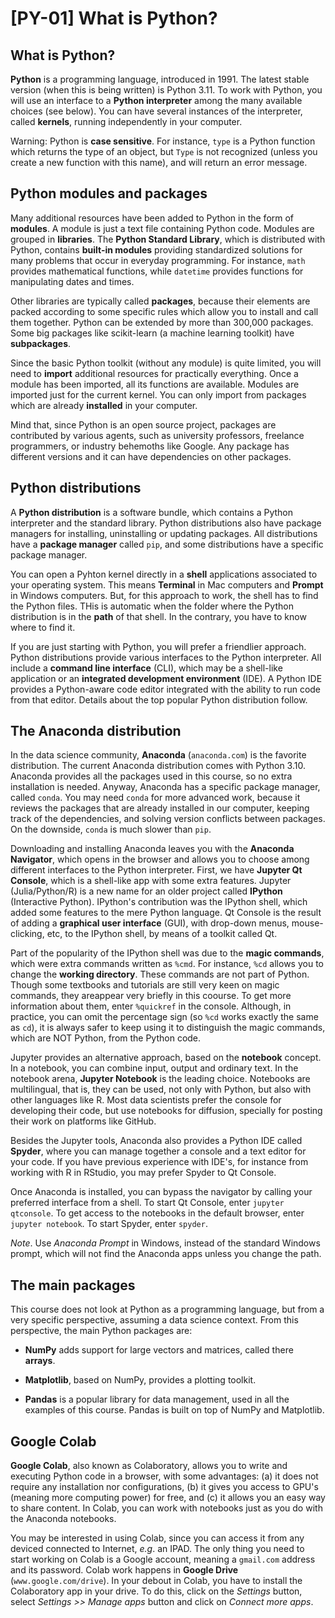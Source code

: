 # [PY-01] What is Python? 

## What is Python?

**Python** is a programming language, introduced in 1991. The latest stable version (when this is being written) is Python 3.11. To work with Python, you will use an interface to a **Python interpreter** among the many available choices (see below). You can have several instances of the interpreter, called **kernels**, running independently in your computer.

Warning: Python is **case sensitive**. For instance, `type` is a Python function which returns the type of an object, but `Type` is not recognized (unless you create a new function with this name), and will return an error message.

## Python modules and packages

Many additional resources have been added to Python in the form of **modules**. A module is just a text file containing Python code. Modules are grouped in **libraries**. The **Python Standard Library**, which is distributed with Python, contains **built-in modules** providing standardized solutions for many problems that occur in everyday programming. For instance, `math` provides mathematical functions, while `datetime` provides functions for manipulating dates and times.

Other libraries are typically called **packages**, because their elements are packed according to some specific rules which allow you to install and call them together. Python can be extended by more than 300,000 packages. Some big packages like scikit-learn (a machine learning toolkit) have **subpackages**.

Since the basic Python toolkit (without any module) is quite limited, you will need to **import** additional resources for practically everything. Once a module has been imported, all its functions are available. Modules are imported just for the current kernel. You can only import from packages which are already **installed** in your computer. 

Mind that, since Python is an open source project, packages are contributed by various agents, such as university professors, freelance programmers, or industry behemoths like Google. Any package has different versions and it can have dependencies on other packages.

## Python distributions

A **Python distribution** is a software bundle, which contains a Python interpreter and the standard library. Python distributions also have package managers for installing, uninstalling or updating packages. All distributions have a **package manager** called `pip`, and some distributions have a specific package manager.

You can open a Pyhton kernel directly in a **shell** applications associated to your operating system. This means **Terminal** in Mac computers and **Prompt** in Windows computers. But, for this approach to work, the shell has to find the Python files. THis is automatic when the folder where the Python distribution is in the **path** of that shell. In the contrary, you have to know where to find it. 

If you are just starting with Python, you will prefer a friendlier approach. Python distributions provide various interfaces to the Python interpreter. All include a **command line interface** (CLI), which may be a shell-like application or an **integrated development environment** (IDE). A Python IDE provides a Python-aware code editor integrated with the ability to run code from that editor. Details about the top popular Python distribution follow.

## The Anaconda distribution

In the data science community, **Anaconda** (`anaconda.com`) is the favorite distribution. The current Anaconda distribution comes with Python 3.10. Anaconda provides all the packages used in this course, so no extra installation is needed. Anyway, Anaconda has a specific package manager, called `conda`. You may need `conda` for more advanced work, because it reviews the packages that are already installed in our computer, keeping track of the dependencies, and solving version conflicts between packages. On the downside, `conda` is much slower than `pip`.

Downloading and installing Anaconda leaves you with the **Anaconda Navigator**, which opens in the browser and allows you to choose among different interfaces to the Python interpreter. First, we have **Jupyter Qt Console**, which is a shell-like app with some extra features. Jupyter (Julia/Python/R) is a new name for an older project called **IPython** (Interactive Python). IPython's contribution was the IPython shell, which added some features to the mere Python language. Qt Console is the result of adding a **graphical user interface** (GUI), with drop-down menus, mouse-clicking, etc, to the IPython shell, by means of a toolkit called Qt.

Part of the popularity of the IPython shell was due to the **magic commands**, which were extra commands written as `%cmd`. For instance, `%cd` allows you to change the **working directory**. These commands are not part of Python. Though some textbooks and tutorials are still very keen on magic commands, they areappear very briefly in this coourse. To get more information about them, enter `%quickref` in the console. Although, in practice, you can omit the percentage sign (so `%cd` works exactly the same as `cd`), it is always safer to keep using it to distinguish the magic commands, which are NOT Python, from the Python code.

Jupyter provides an alternative approach, based on the **notebook** concept. In a notebook, you can combine input, output and ordinary text. In the notebook arena, **Jupyter Notebook** is the leading choice. Notebooks are multilingual, that is, they can be used, not only with Python, but also with other languages like R. Most data scientists prefer the console for developing their code, but use notebooks for diffusion, specially for posting their work on platforms like GitHub.

Besides the Jupyter tools, Anaconda also provides a Python IDE called **Spyder**, where you can manage together a console and a text editor for your code. If you have previous experience with IDE's, for instance from working with R in RStudio, you may prefer Spyder to Qt Console.

Once Anaconda is installed, you can bypass the navigator by calling your preferred interface from a shell. To start Qt Console, enter `jupyter qtconsole`. To get access to the notebooks in the default browser, enter `jupyter notebook`. To start Spyder, enter `spyder`.

*Note*. Use *Anaconda Prompt* in Windows, instead of the standard Windows prompt, which will not find the Anaconda apps unless you change the path.

## The main packages

This course does not look at Python as a programming language, but from a very specific perspective, assuming a data science context. From this perspective, the main Python packages are:

* **NumPy** adds support for large vectors and matrices, called there **arrays**.

* **Matplotlib**, based on NumPy, provides a plotting toolkit.

* **Pandas** is a popular library for data management, used in all the examples of this course. Pandas is built on top of NumPy and Matplotlib.

## Google Colab

**Google Colab**, also known as Colaboratory, allows you to write and executing Python code in a browser, with some advantages: (a) it does not require any installation nor configurations, (b) it gives you access to GPU's (meaning more computing power) for free, and (c) it allows you an easy way to share content. In Colab, you can work with notebooks just as you do with the Anaconda notebooks.

You may be interested in using Colab, since you can access it from any deviced connected to Internet, *e.g*. an IPAD. The only thing you need to start working on Colab is a Google account, meaning a `gmail.com` address and its password. Colab work happens in **Google Drive** (`www.google.com/drive`). In your debout in Colab, you have to install the Colaboratory app in your drive. To do this, click on the *Settings* button, select *Settings >> Manage apps* button and click on *Connect more apps*. 
